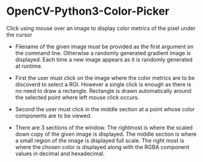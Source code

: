 # OpenCV-Python3-Color-Picker
Click using mouse over an image to display color metrics of the pixel under the cursor

- Filename of the given image must be provided as the first argument on the command line. Otherwise a randomly generated gradient image is displayed. Each time a new image appears as it is randomly generated at runtime.

- First the user must click on the image where the color metrics are to be discoverd to select a ROI. However a single click is enough as there is no need to draw a rectangle. Rectangle is drawn automatically around the selected point where left mouse click occurs.

- Second the user must click in the middle section at a point whose color components are to be viewed.

- There are 3 sections of the window. 
   The rightmost is where the scaled down copy of the given image is displayed.
   The middle section is where a small region of the image is displayed full scale.
   The right most is where the chosen color is displayed along with the RGBA component values in decimal and hexadecimal.

